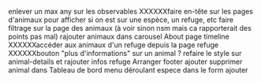 enlever un max any sur les observables
XXXXXXfaire en-tête sur les pages d'animaux pour afficher si on est sur une espèce, un refuge, etc
faire filtrage sur la page des animaux (à voir sinon nsm mais ca rapporterait des points pas mal)
rajouter animaux dans carousel
About page timeline
XXXXXXaccéder aux animaux d'un refuge depuis la page refuge
XXXXXXbouton "plus d'informations" sur un animal ?
refaire le style sur animal-details et rajouter infos refuge
Arranger footer
ajouter supprimer animal dans Tableau de bord
menu déroulant espece dans le form ajouter


